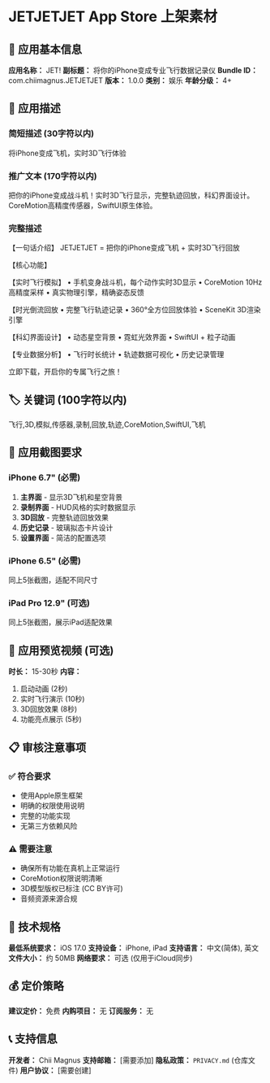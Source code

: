 # JETJETJET App Store 上架素材

## 📱 应用基本信息

**应用名称：** JET!
**副标题：** 将你的iPhone变成专业飞行数据记录仪
**Bundle ID：** com.chiimagnus.JETJETJET
**版本：** 1.0.0
**类别：** 娱乐
**年龄分级：** 4+

## 📝 应用描述

### 简短描述 (30字符以内)
将iPhone变成飞机，实时3D飞行体验

### 推广文本 (170字符以内)
把你的iPhone变成战斗机！实时3D飞行显示，完整轨迹回放，科幻界面设计。CoreMotion高精度传感器，SwiftUI原生体验。

### 完整描述

【一句话介绍】
JETJETJET = 把你的iPhone变成飞机 + 实时3D飞行回放

【核心功能】

【实时飞行模拟】
• 手机变身战斗机，每个动作实时3D显示
• CoreMotion 10Hz高精度采样
• 真实物理引擎，精确姿态反馈

【时光倒流回放
• 完整飞行轨迹记录
• 360°全方位回放体验
• SceneKit 3D渲染引擎

【科幻界面设计】
• 动态星空背景
• 霓虹光效界面
• SwiftUI + 粒子动画

【专业数据分析】
• 飞行时长统计
• 轨迹数据可视化
• 历史记录管理

立即下载，开启你的专属飞行之旅！

## 🏷️ 关键词 (100字符以内)

飞行,3D,模拟,传感器,录制,回放,轨迹,CoreMotion,SwiftUI,飞机

## 📸 应用截图要求

### iPhone 6.7" (必需)
1. **主界面** - 显示3D飞机和星空背景
2. **录制界面** - HUD风格的实时数据显示
3. **3D回放** - 完整轨迹回放效果
4. **历史记录** - 玻璃拟态卡片设计
5. **设置界面** - 简洁的配置选项

### iPhone 6.5" (必需)
同上5张截图，适配不同尺寸

### iPad Pro 12.9" (可选)
同上5张截图，展示iPad适配效果

## 🎥 应用预览视频 (可选)

**时长：** 15-30秒
**内容：**
1. 启动动画 (2秒)
2. 实时飞行演示 (10秒)
3. 3D回放效果 (8秒)
4. 功能亮点展示 (5秒)

## 📋 审核注意事项

### ✅ 符合要求
- 使用Apple原生框架
- 明确的权限使用说明
- 完整的功能实现
- 无第三方依赖风险

### ⚠️ 需要注意
- 确保所有功能在真机上正常运行
- CoreMotion权限说明清晰
- 3D模型版权已标注 (CC BY许可)
- 音频资源来源合规

## 🔧 技术规格

**最低系统要求：** iOS 17.0
**支持设备：** iPhone, iPad
**支持语言：** 中文(简体), 英文
**文件大小：** 约 50MB
**网络要求：** 可选 (仅用于iCloud同步)

## 💰 定价策略

**建议定价：** 免费
**内购项目：** 无
**订阅服务：** 无

## 📞 支持信息

**开发者：** Chii Magnus
**支持邮箱：** [需要添加]
**隐私政策：** `PRIVACY.md` (仓库文件)
**用户协议：** [需要创建]
